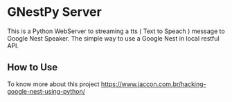 # GNestPy Server
This is a Python WebServer to streaming a tts ( Text to Speach ) message to Google Nest Speaker. The simple way to use a Google Nest in local restful API.

## How to Use
To know more about this project https://www.jaccon.com.br/hacking-google-nest-using-python/



